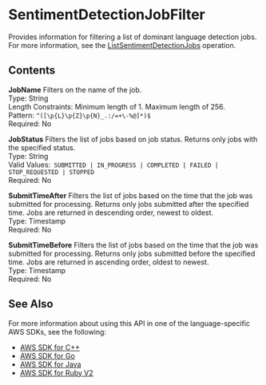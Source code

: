 # SentimentDetectionJobFilter<a name="API_SentimentDetectionJobFilter"></a>

Provides information for filtering a list of dominant language detection jobs\. For more information, see the [ListSentimentDetectionJobs](API_ListSentimentDetectionJobs.md) operation\.

## Contents<a name="API_SentimentDetectionJobFilter_Contents"></a>

 **JobName**   <a name="comprehend-Type-SentimentDetectionJobFilter-JobName"></a>
Filters on the name of the job\.  
Type: String  
Length Constraints: Minimum length of 1\. Maximum length of 256\.  
Pattern: `^([\p{L}\p{Z}\p{N}_.:/=+\-%@]*)$`   
Required: No

 **JobStatus**   <a name="comprehend-Type-SentimentDetectionJobFilter-JobStatus"></a>
Filters the list of jobs based on job status\. Returns only jobs with the specified status\.  
Type: String  
Valid Values:` SUBMITTED | IN_PROGRESS | COMPLETED | FAILED | STOP_REQUESTED | STOPPED`   
Required: No

 **SubmitTimeAfter**   <a name="comprehend-Type-SentimentDetectionJobFilter-SubmitTimeAfter"></a>
Filters the list of jobs based on the time that the job was submitted for processing\. Returns only jobs submitted after the specified time\. Jobs are returned in descending order, newest to oldest\.  
Type: Timestamp  
Required: No

 **SubmitTimeBefore**   <a name="comprehend-Type-SentimentDetectionJobFilter-SubmitTimeBefore"></a>
Filters the list of jobs based on the time that the job was submitted for processing\. Returns only jobs submitted before the specified time\. Jobs are returned in ascending order, oldest to newest\.  
Type: Timestamp  
Required: No

## See Also<a name="API_SentimentDetectionJobFilter_SeeAlso"></a>

For more information about using this API in one of the language\-specific AWS SDKs, see the following:
+  [AWS SDK for C\+\+](https://docs.aws.amazon.com/goto/SdkForCpp/comprehend-2017-11-27/SentimentDetectionJobFilter) 
+  [AWS SDK for Go](https://docs.aws.amazon.com/goto/SdkForGoV1/comprehend-2017-11-27/SentimentDetectionJobFilter) 
+  [AWS SDK for Java](https://docs.aws.amazon.com/goto/SdkForJava/comprehend-2017-11-27/SentimentDetectionJobFilter) 
+  [AWS SDK for Ruby V2](https://docs.aws.amazon.com/goto/SdkForRubyV2/comprehend-2017-11-27/SentimentDetectionJobFilter) 